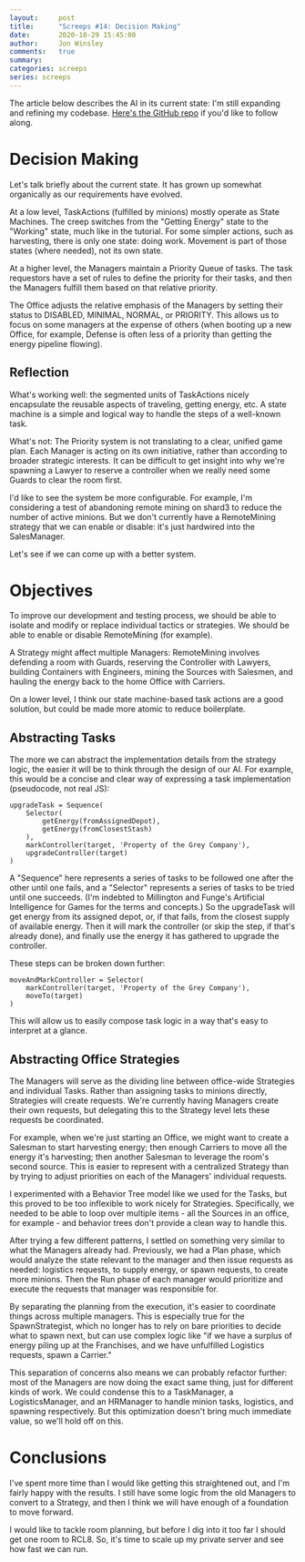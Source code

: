 ```yaml
---
layout:     post
title:      "Screeps #14: Decision Making"
date:       2020-10-29 15:45:00
author:     Jon Winsley
comments:   true
summary:    
categories: screeps
series: screeps
---
```


The article below describes the AI in its current state: I'm still expanding and refining my codebase. [Here's the GitHub repo](https://github.com/glitchassassin/screeps) if you'd like to follow along.

# Decision Making

Let's talk briefly about the current state. It has grown up somewhat organically as our requirements have evolved.

At a low level, TaskActions (fulfilled by minions) mostly operate as State Machines. The creep switches from the "Getting Energy" state to the "Working" state, much like in the tutorial. For some simpler actions, such as harvesting, there is only one state: doing work. Movement is part of those states (where needed), not its own state.

At a higher level, the Managers maintain a Priority Queue of tasks. The task requestors have a set of rules to define the priority for their tasks, and then the Managers fulfill them based on that relative priority.

The Office adjusts the relative emphasis of the Managers by setting their status to DISABLED, MINIMAL, NORMAL, or PRIORITY. This allows us to focus on some managers at the expense of others (when booting up a new Office, for example, Defense is often less of a priority than getting the energy pipeline flowing).

## Reflection

What's working well: the segmented units of TaskActions nicely encapsulate the reusable aspects of traveling, getting energy, etc. A state machine is a simple and logical way to handle the steps of a well-known task.

What's not: The Priority system is not translating to a clear, unified game plan. Each Manager is acting on its own initiative, rather than according to broader strategic interests. It can be difficult to get insight into why we're spawning a Lawyer to reserve a controller when we really need some Guards to clear the room first.

I'd like to see the system be more configurable. For example, I'm considering a test of abandoning remote mining on shard3 to reduce the number of active minions. But we don't currently have a RemoteMining strategy that we can enable or disable: it's just hardwired into the SalesManager.

Let's see if we can come up with a better system.

# Objectives

To improve our development and testing process, we should be able to isolate and modify or replace individual tactics or strategies. We should be able to enable or disable RemoteMining (for example).

A Strategy might affect multiple Managers: RemoteMining involves defending a room with Guards, reserving the Controller with Lawyers, building Containers with Engineers, mining the Sources with Salesmen, and hauling the energy back to the home Office with Carriers.

On a lower level, I think our state machine-based task actions are a good solution, but could be made more atomic to reduce boilerplate.

## Abstracting Tasks

The more we can abstract the implementation details from the strategy logic, the easier it will be to think through the design of our AI. For example, this would be a concise and clear way of expressing a task implementation (pseudocode, not real JS):

```
upgradeTask = Sequence(
    Selector(
        getEnergy(fromAssignedDepot),
        getEnergy(fromClosestStash)
    ),
    markController(target, 'Property of the Grey Company'),
    upgradeController(target)
)
```

A "Sequence" here represents a series of tasks to be followed one after the other until one fails, and a "Selector" represents a series of tasks to be tried until one succeeds. (I'm indebted to Millington and Funge's Artificial Intelligence for Games for the terms and concepts.) So the upgradeTask will get energy from its assigned depot, or, if that fails, from the closest supply of available energy. Then it will mark the controller (or skip the step, if that's already done), and finally use the energy it has gathered to upgrade the controller.

These steps can be broken down further:

```
moveAndMarkController = Selector(
    markController(target, 'Property of the Grey Company'),
    moveTo(target)
)
```

This will allow us to easily compose task logic in a way that's easy to interpret at a glance.

## Abstracting Office Strategies

The Managers will serve as the dividing line between office-wide Strategies and individual Tasks. Rather than assigning tasks to minions directly, Strategies will create requests. We're currently having Managers create their own requests, but delegating this to the Strategy level lets these requests be coordinated.

For example, when we're just starting an Office, we might want to create a Salesman to start harvesting energy; then enough Carriers to move all the energy it's harvesting; then another Salesman to leverage the room's second source. This is easier to represent with a centralized Strategy than by trying to adjust priorities on each of the Managers' individual requests.

I experimented with a Behavior Tree model like we used for the Tasks, but this proved to be too inflexible to work nicely for Strategies. Specifically, we needed to be able to loop over multiple items - all the Sources in an office, for example - and behavior trees don't provide a clean way to handle this.

After trying a few different patterns, I settled on something very similar to what the Managers already had. Previously, we had a Plan phase, which would analyze the state relevant to the manager and then issue requests as needed: logistics requests, to supply energy, or spawn requests, to create more minions. Then the Run phase of each manager would prioritize and execute the requests that manager was responsible for.

By separating the planning from the execution, it's easier to coordinate things across multiple managers. This is especially true for the SpawnStrategist, which no longer has to rely on bare priorities to decide what to spawn next, but can use complex logic like "if we have a surplus of energy piling up at the Franchises, and we have unfulfilled Logistics requests, spawn a Carrier."

This separation of concerns also means we can probably refactor further: most of the Managers are now doing the exact same thing, just for different kinds of work. We could condense this to a TaskManager, a LogisticsManager, and an HRManager to handle minion tasks, logistics, and spawning respectively. But this optimization doesn't bring much immediate value, so we'll hold off on this.

# Conclusions

I've spent more time than I would like getting this straightened out, and I'm fairly happy with the results. I still have some logic from the old Managers to convert to a Strategy, and then I think we will have enough of a foundation to move forward.

I would like to tackle room planning, but before I dig into it too far I should get one room to RCL8. So, it's time to scale up my private server and see how fast we can run.
